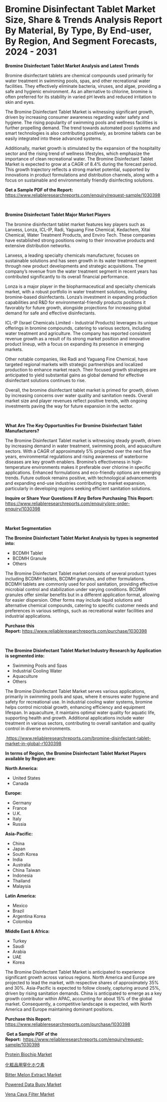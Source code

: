 <p><h1>Bromine Disinfectant Tablet Market Size, Share & Trends Analysis Report By Material, By Type, By End-user, By Region, And Segment Forecasts, 2024 - 2031</h1></p><p><strong>Bromine Disinfectant Tablet Market Analysis and Latest Trends</strong></p>
<p><p>Bromine disinfectant tablets are chemical compounds used primarily for water treatment in swimming pools, spas, and other recreational water facilities. They effectively eliminate bacteria, viruses, and algae, providing a safe and hygienic environment. As an alternative to chlorine, bromine is often preferred for its stability in varied pH levels and reduced irritation to skin and eyes. </p><p>The Bromine Disinfectant Tablet Market is witnessing significant growth, driven by increasing consumer awareness regarding water safety and hygiene. The rising popularity of swimming pools and wellness facilities is further propelling demand. The trend towards automated pool systems and smart technologies is also contributing positively, as bromine tablets can be easily integrated into these advanced systems.</p><p>Additionally, market growth is stimulated by the expansion of the hospitality sector and the rising trend of wellness lifestyles, which emphasize the importance of clean recreational water. The Bromine Disinfectant Tablet Market is expected to grow at a CAGR of 8.4% during the forecast period. This growth trajectory reflects a strong market potential, supported by innovations in product formulations and distribution channels, along with a focus on sustainable and environmentally friendly disinfecting solutions.</p></p>
<p><strong>Get a Sample PDF of the Report:&nbsp;</strong> <a href="https://www.reliableresearchreports.com/enquiry/request-sample/1030398">https://www.reliableresearchreports.com/enquiry/request-sample/1030398</a></p>
<p>&nbsp;</p>
<p><strong>Bromine Disinfectant Tablet Major Market Players</strong></p>
<p><p>The bromine disinfectant tablet market features key players such as Lanxess, Lonza, ICL-IP, Radi, Yaguang Fine Chemical, Kedachem, Xitai Chemical, Water Treatment Products, and Enviro Tech. These companies have established strong positions owing to their innovative products and extensive distribution networks.</p><p>Lanxess, a leading specialty chemicals manufacturer, focuses on sustainable solutions and has seen growth in its water treatment segment through new product developments and strategic acquisitions. The company’s revenue from the water treatment segment in recent years has contributed significantly to its overall financial performance.</p><p>Lonza is a major player in the biopharmaceutical and specialty chemicals market, with a robust portfolio in water treatment solutions, including bromine-based disinfectants. Lonza’s investment in expanding production capabilities and R&D for environmental-friendly products positions it favorably for future growth, alongside projections for increasing global demand for safe and effective disinfectants.</p><p>ICL-IP (Israel Chemicals Limited - Industrial Products) leverages its unique offerings in bromine compounds, catering to various sectors, including water treatment and agriculture. The company has reported consistent revenue growth as a result of its strong market position and innovative product lineup, with a focus on expanding its presence in emerging markets.</p><p>Other notable companies, like Radi and Yaguang Fine Chemical, have targeted regional markets with strategic partnerships and localized production to enhance market reach. Their focused growth strategies are anticipated to yield substantial gains as global demand for effective disinfectant solutions continues to rise.</p><p>Overall, the bromine disinfectant tablet market is primed for growth, driven by increasing concerns over water quality and sanitation needs. Overall market size and player revenues reflect positive trends, with ongoing investments paving the way for future expansion in the sector.</p></p>
<p>&nbsp;</p>
<p><strong>What Are The Key Opportunities For Bromine Disinfectant Tablet Manufacturers?</strong></p>
<p><p>The Bromine Disinfectant Tablet market is witnessing steady growth, driven by increasing demand in water treatment, swimming pools, and aquaculture sectors. With a CAGR of approximately 5% projected over the next five years, environmental regulations and rising awareness of waterborne diseases are key growth enablers. Bromine’s effectiveness in high-temperature environments makes it preferable over chlorine in specific applications. Enhanced formulations and eco-friendly options are emerging trends. Future outlook remains positive, with technological advancements and expanding end-use industries contributing to market expansion, particularly in developing regions seeking efficient sanitation solutions.</p></p>
<p><strong>Inquire or Share Your Questions If Any Before Purchasing This Report:</strong> <a href="https://www.reliableresearchreports.com/enquiry/pre-order-enquiry/1030398">https://www.reliableresearchreports.com/enquiry/pre-order-enquiry/1030398</a></p>
<p>&nbsp;</p>
<p><strong>Market Segmentation</strong></p>
<p><strong>The Bromine Disinfectant Tablet Market Analysis by types is segmented into:</strong></p>
<p><ul><li>BCDMH Tablet</li><li>BCDMH Granule</li><li>Others</li></ul></p>
<p><p>The Bromine Disinfectant Tablet market consists of several product types including BCDMH tablets, BCDMH granules, and other formulations. BCDMH tablets are commonly used for pool sanitation, providing effective microbial control and stabilization under varying conditions. BCDMH granules offer similar benefits but in a different application format, allowing for easier dispersion. Other forms may include liquid solutions and alternative chemical compounds, catering to specific customer needs and preferences in various settings, such as recreational water facilities and industrial applications.</p></p>
<p><strong>Purchase this Report:&nbsp;</strong><a href="https://www.reliableresearchreports.com/purchase/1030398">https://www.reliableresearchreports.com/purchase/1030398</a></p>
<p>&nbsp;</p>
<p><strong>The Bromine Disinfectant Tablet Market Industry Research by Application is segmented into:</strong></p>
<p><ul><li>Swimming Pools and Spas</li><li>Industrial Cooling Water</li><li>Aquaculture</li><li>Others</li></ul></p>
<p><p>The Bromine Disinfectant Tablet Market serves various applications, primarily in swimming pools and spas, where it ensures water hygiene and safety for recreational use. In industrial cooling water systems, bromine helps control microbial growth, enhancing efficiency and equipment lifespan. In aquaculture, it maintains optimal water quality for aquatic life, supporting health and growth. Additional applications include water treatment in various sectors, contributing to overall sanitation and quality control in diverse environments.</p></p>
<p><a href="https://www.reliableresearchreports.com/bromine-disinfectant-tablet-market-in-global-r1030398">&nbsp;https://www.reliableresearchreports.com/bromine-disinfectant-tablet-market-in-global-r1030398</a></p>
<p><strong>In terms of Region, the Bromine Disinfectant Tablet Market Players available by Region are:</strong></p>
<p>
    <p> <strong> North America: </strong>
        <ul>
            <li>United States</li>
            <li>Canada</li>
        </ul>
        </p> 
    <p> <strong> Europe: </strong>
        <ul>
            <li>Germany</li>
            <li>France</li>
            <li>U.K.</li>
            <li>Italy</li>
            <li>Russia</li>
        </ul>
        </p> 
    <p> <strong> Asia-Pacific: </strong>
        <ul>
            <li>China</li>
            <li>Japan</li>
            <li>South Korea</li>
            <li>India</li>
            <li>Australia</li>
            <li>China Taiwan</li>
            <li>Indonesia</li>
            <li>Thailand</li>
            <li>Malaysia</li>
        </ul>
        </p> 
    <p> <strong> Latin America: </strong>
        <ul>
            <li>Mexico</li>
            <li>Brazil</li>
            <li>Argentina Korea</li>
            <li>Colombia</li>
        </ul>
        </p> 
    <p> <strong> Middle East & Africa: </strong>
        <ul>
            <li>Turkey</li>
            <li>Saudi</li>
            <li>Arabia</li>
            <li>UAE</li>
            <li>Korea</li>
        </ul>
    </p>
    </p>
<p><p>The Bromine Disinfectant Tablet Market is anticipated to experience significant growth across various regions. North America and Europe are projected to lead the market, with respective shares of approximately 35% and 30%. Asia-Pacific is expected to follow closely, capturing around 25%, driven by rising sanitation demands. China is anticipated to emerge as a key growth contributor within APAC, accounting for about 15% of the global market. Consequently, a competitive landscape is expected, with North America and Europe maintaining dominant positions.</p></p>
<p><strong>Purchase this Report: </strong><a href="https://www.reliableresearchreports.com/purchase/1030398">https://www.reliableresearchreports.com/purchase/1030398</a></p>
<p>&nbsp;<strong>Get a Sample PDF of the Report:&nbsp;&nbsp;</strong><a href="https://www.reliableresearchreports.com/enquiry/request-sample/1030398">https://www.reliableresearchreports.com/enquiry/request-sample/1030398</a></p>
<p><strong></strong></p>
<p><p><a href="https://www.linkedin.com/pulse/global-protein-biochip-industry-research-report-competitive-eltge?trackingId=tidL0kLnQOyXwtNtPv%2FBlg%3D%3D">Protein Biochip Market</a></p><p><a href="https://medium.com/@harper17bmoles/boron-nitride-for-cosmetics-market-%E3%81%AF-%E3%82%B3%E3%82%B9%E3%83%88%E7%AE%A1%E7%90%86%E3%81%A8%E5%8A%B9%E7%8E%87%E5%90%91%E4%B8%8A%E3%82%92%E5%84%AA%E5%85%88%E3%81%97%E3%81%BE%E3%81%99-%E3%81%95%E3%82%89%E3%81%AB-%E5%A0%B1%E5%91%8A%E6%9B%B8%E3%81%AF%E5%B8%82%E5%A0%B4%E3%81%AE%E9%9C%80%E8%A6%81%E9%9D%A2%E3%81%A8%E4%BE%9B%E7%B5%A6%E9%9D%A2%E3%81%AE%E4%B8%A1%E6%96%B9%E3%82%92%E3%82%AB%E3%83%90%E3%83%BC%E3%81%97%E3%81%A6%E3%81%84%E3%81%BE%E3%81%99-boron-cb783b7ef0dc">化粧品用窒化ホウ素</a></p><p><a href="https://issuu.com/reportprime-2/docs/bitter-melon-extract-market-size-20_eda0d0499bf2a3">Bitter Melon Extract Market</a></p><p><a href="https://github.com/SanjidaKhan901/Market-Research-Report-List-1/blob/main/powered-data-buoy-market.md">Powered Data Buoy Market</a></p><p><a href="https://www.linkedin.com/pulse/what-factors-influence-vena-cava-filter-market-coming-years-pypde?trackingId=PjyhliA6T0Cb3Fyo%2Fc%2FB1A%3D%3D">Vena Cava Filter Market</a></p></p>